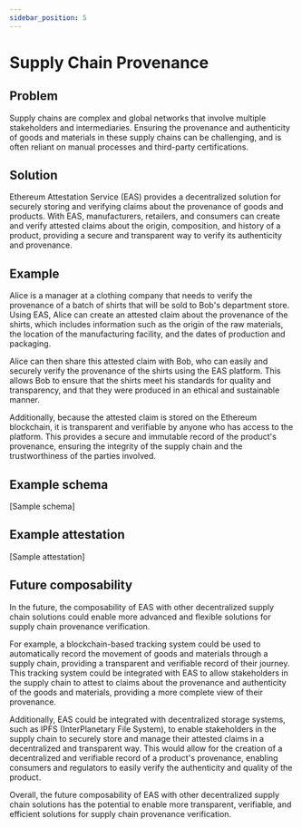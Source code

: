 ```yaml
---
sidebar_position: 5
---
```


# Supply Chain Provenance

## Problem
Supply chains are complex and global networks that involve multiple stakeholders and intermediaries. Ensuring the provenance and authenticity of goods and materials in these supply chains can be challenging, and is often reliant on manual processes and third-party certifications.

## Solution
Ethereum Attestation Service (EAS) provides a decentralized solution for securely storing and verifying claims about the provenance of goods and products. With EAS, manufacturers, retailers, and consumers can create and verify attested claims about the origin, composition, and history of a product, providing a secure and transparent way to verify its authenticity and provenance.

## Example
Alice is a manager at a clothing company that needs to verify the provenance of a batch of shirts that will be sold to Bob's department store. Using EAS, Alice can create an attested claim about the provenance of the shirts, which includes information such as the origin of the raw materials, the location of the manufacturing facility, and the dates of production and packaging.

Alice can then share this attested claim with Bob, who can easily and securely verify the provenance of the shirts using the EAS platform. This allows Bob to ensure that the shirts meet his standards for quality and transparency, and that they were produced in an ethical and sustainable manner.

Additionally, because the attested claim is stored on the Ethereum blockchain, it is transparent and verifiable by anyone who has access to the platform. This provides a secure and immutable record of the product's provenance, ensuring the integrity of the supply chain and the trustworthiness of the parties involved.

## Example schema 
[Sample schema]

## Example attestation
[Sample attestation]


## Future composability
In the future, the composability of EAS with other decentralized supply chain solutions could enable more advanced and flexible solutions for supply chain provenance verification.

For example, a blockchain-based tracking system could be used to automatically record the movement of goods and materials through a supply chain, providing a transparent and verifiable record of their journey. This tracking system could be integrated with EAS to allow stakeholders in the supply chain to attest to claims about the provenance and authenticity of the goods and materials, providing a more complete view of their provenance.

Additionally, EAS could be integrated with decentralized storage systems, such as IPFS (InterPlanetary File System), to enable stakeholders in the supply chain to securely store and manage their attested claims in a decentralized and transparent way. This would allow for the creation of a decentralized and verifiable record of a product's provenance, enabling consumers and regulators to easily verify the authenticity and quality of the product.

Overall, the future composability of EAS with other decentralized supply chain solutions has the potential to enable more transparent, verifiable, and efficient solutions for supply chain provenance verification.